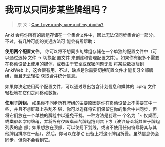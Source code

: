 # 我可以只同步某些牌组吗？

> 原
> 文：[Can I sync only some of my decks?](https://faqs.ankiweb.net/can-i-sync-only-some-of-my-decks.html)

Anki 会将你所有的牌组存储在一个集合文件中，因此无法仅同步集合的一部分。不过，有几种可能的变通方法可
能会有所帮助：

**使用两个配置文件。** 你可以将不想同步的牌组存储在一个单独的配置文件中（可以通过选择 文件 → 切换配
置文件 来创建和管理配置文件）。如果你有很多不需要在移动设备上使用的媒体，或者由于安全或保密问题无法
将某些数据放到 AnkiWeb 上，这会很有用。不过，缺点是你需要切换配置文件才能复习全部牌组，而且无法轻松
获取合并统计信息。

如果你决定使用两个配置文件，可以通过导出包含计划信息和媒体的 .apkg 文件轻松地在它们之间移动数据。

**使用子牌组。** 如果你不同步所有牌组的主要原因是你在移动设备上不需要其中一些，并且不想屏幕上杂乱不
堪，你可以选择将它们保留在你的集合中并同步，但将它们放在一个单独的牌组中以避免干扰。一种方法是创建一
个名为「~ 仅桌面」或类似名字的牌组，并将所有仅限桌面的牌组拖到其下方（波浪号会将其置于牌组列表的底
部；如果想放在顶部，可以使用下划线，或者不使用任何符号将其与其他牌组排序在一起）。然后，你可以在移动
设备上将这个牌组折叠。虽然信息仍会同步，但你不会看到它。
